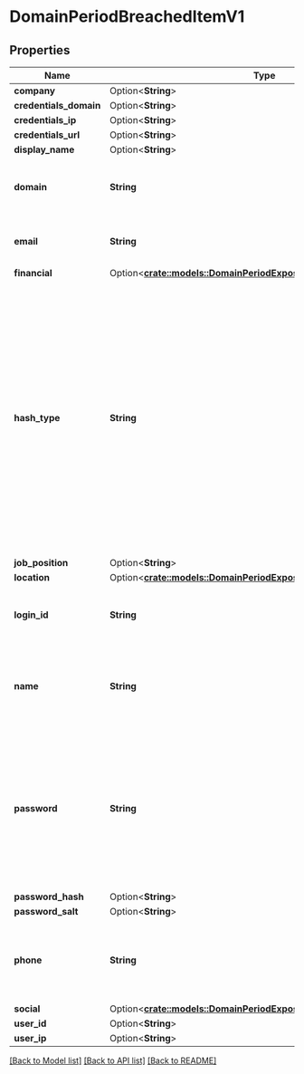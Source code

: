 # DomainPeriodBreachedItemV1

## Properties

Name | Type | Description | Notes
------------ | ------------- | ------------- | -------------
**company** | Option<**String**> |  | [optional]
**credentials_domain** | Option<**String**> |  | [optional]
**credentials_ip** | Option<**String**> |  | [optional]
**credentials_url** | Option<**String**> |  | [optional]
**display_name** | Option<**String**> |  | [optional]
**domain** | **String** | The domain associated with the breached account. | 
**email** | **String** | The email of the breached account. | 
**financial** | Option<[**crate::models::DomainPeriodExposedDataRecordFinancialV1**](domain.ExposedDataRecordFinancialV1.md)> |  | [optional]
**hash_type** | **String** | The original hashing algorithm applied to the breached password. Possible values: 'plain', 'unknown', 'base64', 'md5', 'sha1', 'bcrypt', etc. The value 'plain' means that the password was originally found as plaintext. | 
**job_position** | Option<**String**> |  | [optional]
**location** | Option<[**crate::models::DomainPeriodExposedDataRecordLocationV1**](domain.ExposedDataRecordLocationV1.md)> |  | [optional]
**login_id** | **String** | The username of the breached account. | 
**name** | **String** | The name of the person associated with the breached account. | 
**password** | **String** | The breached password. Passwords are returned as salted hashes, generated using the SHA256 algorithm and the CID as the salt. | 
**password_hash** | Option<**String**> |  | [optional]
**password_salt** | Option<**String**> |  | [optional]
**phone** | **String** | The phone number of the person associated with the breached account. | 
**social** | Option<[**crate::models::DomainPeriodExposedDataRecordSocialV1**](domain.ExposedDataRecordSocialV1.md)> |  | [optional]
**user_id** | Option<**String**> |  | [optional]
**user_ip** | Option<**String**> |  | [optional]

[[Back to Model list]](../README.md#documentation-for-models) [[Back to API list]](../README.md#documentation-for-api-endpoints) [[Back to README]](../README.md)


